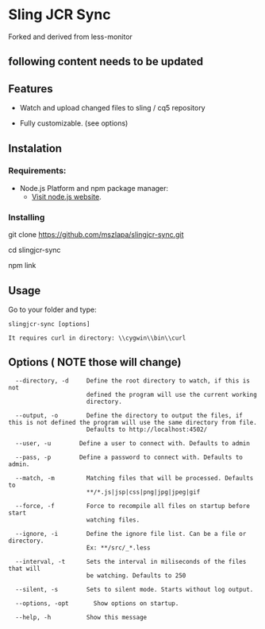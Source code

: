 # Sling JCR Sync

Forked and derived from less-monitor

## following content needs to be updated

## Features

- Watch and upload changed files to sling / cq5 repository

- Fully customizable. (see options)

## Instalation

### Requirements:

- Node.js Platform and npm package manager:
  - [Visit node.js website](http://nodejs.org/).

### Installing

git clone https://github.com/mszlapa/slingjcr-sync.git

cd slingjcr-sync

npm link

## Usage

Go to your folder and type:
```
slingjcr-sync [options]

It requires curl in directory: \\cygwin\\bin\\curl

```

## Options ( NOTE those will change)

```
  --directory, -d     Define the root directory to watch, if this is not
                      defined the program will use the current working
                      directory.
					  
  --output, -o        Define the directory to output the files, if this is not defined the program will use the same directory from file.
                      Defaults to http://localhost:4502/
					  
  --user, -u        Define a user to connect with. Defaults to admin 
			  
  --pass, -p        Define a password to connect with. Defaults to admin.

  --match, -m         Matching files that will be processed. Defaults to
                      **/*.js|jsp|css|png|jpg|jpeg|gif

  --force, -f         Force to recompile all files on startup before start
                      watching files.

  --ignore, -i        Define the ignore file list. Can be a file or directory.
                      Ex: **/src/_*.less

  --interval, -t      Sets the interval in miliseconds of the files that will
                      be watching. Defaults to 250

  --silent, -s        Sets to silent mode. Starts without log output.

  --options, -opt       Show options on startup.

  --help, -h          Show this message
```

